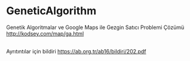 # GeneticAlgorithm
Genetik Algoritmalar ve Google Maps ile  Gezgin Satıcı Problemi Çözümü 
<br>
<url>http://kodsey.com/map/ga.html</url>
<br><br>

Ayrıtıntılar için bildiri 
<url>https://ab.org.tr/ab16/bildiri/202.pdf</url>
